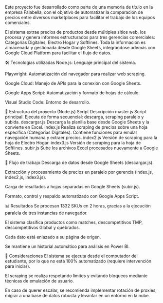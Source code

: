 Este proyecto fue desarrollado como parte de una memoria de título en la empresa Falabella, con el objetivo de automatizar la comparación de precios entre diversos marketplaces para facilitar el trabajo de los equipos comerciales.

El sistema extrae precios de productos desde múltiples sitios web, los procesa y genera informes estructurados para tres gerencias comerciales: Categorías Digitales, Electro Hogar y Softlines. Toda la información es almacenada y gestionada desde Google Sheets, integrándose además con Google Cloud Platform para facilitar el flujo de datos.

🛠️ Tecnologías utilizadas
Node.js: Lenguaje principal del sistema.

Playwright: Automatización del navegador para realizar web scraping.

Google Cloud: Manejo de APIs para la conexión con Google Sheets.

Google Apps Script: Automatización y formato de hojas de cálculo.

Visual Studio Code: Entorno de desarrollo.

📂 Estructura del proyecto (Node.js)
Script	Descripción
master.js	Script principal. Ejecuta de forma secuencial: descarga, scraping paralelo y subida.
descargar.js	Descarga la planilla base desde Google Sheets y la convierte en Excel.
index.js	Realiza scraping de precios sobre una hoja específica (Categorías Digitales). Contiene funciones para emular navegación humana y extraer precios.
index2.js	Versión de scraping para la hoja de Electro Hogar.
index3.js	Versión de scraping para la hoja de Softlines.
subir.js	Sube los archivos Excel procesados nuevamente a Google Sheets.

🔄 Flujo de trabajo
Descarga de datos desde Google Sheets (descargar.js).

Extracción y procesamiento de precios en paralelo por gerencia (index.js, index2.js, index3.js).

Carga de resultados a hojas separadas en Google Sheets (subir.js).

Formato, control y respaldo automatizado con Google Apps Script.

📊 Resultados
Se procesan 1332 SKUs en 2 horas, gracias a la ejecución paralela de tres instancias de navegador.

El sistema clasifica productos como matches, descompetitivos TMP, descompetitivos Global y quebrados.

Cada dato está enlazado a su página de origen.

Se mantiene un historial automático para análisis en Power BI.

🧩 Consideraciones
El sistema se ejecuta desde el computador del estudiante, por lo que no está 100% automatizado (requiere intervención para iniciar).

El scraping se realiza respetando límites y evitando bloqueos mediante técnicas de emulación de usuario.

En caso de querer escalar, se recomienda implementar rotación de proxies, migrar a una base de datos robusta y levantar en un entorno en la nube.
